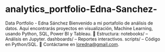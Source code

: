 # analytics_portfolio-Edna-Sanchez-
Data Portfolio - Edna Sánchez Bienvenido a mi portafolio de análisis de datos. Aquí encontrarás proyectos en visualización, Machine Learning, usando Python, SQL, Power BI y Tableau.  📂 Estructura:  notebooks/ – Análisis en Jupyter. dashboards/ – Reportes interactivos. scripts/ – Código en Python/SQL. 📩 Contáctame en loredna@gmail.com.
